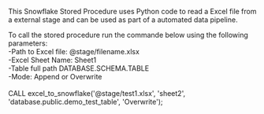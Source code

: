 This Snowflake Stored Procedure uses Python code to read a Excel file from a external stage and can be used as part of a automated data pipeline.

To call the stored procedure run the commande below using the following parameters: <br>
-Path to Excel file: @stage/filename.xlsx <br>
-Excel Sheet Name: Sheet1 <br>
-Table full path DATABASE.SCHEMA.TABLE <br>
-Mode: Append or Overwrite <br>
<br>
CALL excel_to_snowflake('@stage/test1.xlsx', 'sheet2', 'database.public.demo_test_table', 'Overwrite');
